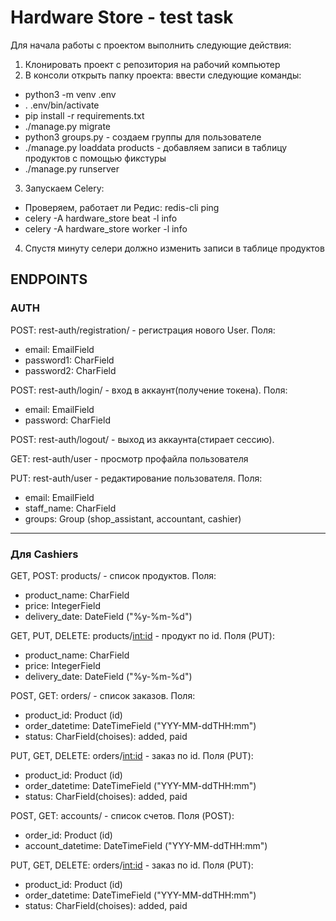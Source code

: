 # Hardware Store - test task
Для начала работы с проектом выполнить следующие действия:
  1. Клонировать проект с репозитория на рабочий компьютер
  2. В консоли открыть папку проекта: ввести следующие команды:
  - python3 -m venv .env
  - . .env/bin/activate
  - pip install -r requirements.txt
  - ./manage.py migrate
  - python3 groups.py - создаем группы для пользователе
  - ./manage.py loaddata products - добавляем записи в таблицу продуктов с помощью фикстуры
  - ./manage.py runserver 
  3. Запускаем Celery:
  - Проверяем, работает ли Редис: redis-cli ping
  - celery -A hardware_store beat -l info
  - celery -A hardware_store worker -l info
  4. Спустя минуту селери должно изменить записи в таблице продуктов
 
  ## ENDPOINTS
  
  ### AUTH
  
  POST: rest-auth/registration/ - регистрация нового User. Поля: 
  - email: EmailField
  - password1: CharField
  - password2: CharField
  
  POST: rest-auth/login/ - вход в аккаунт(получение токена). Поля: 
  - email: EmailField
  - password: CharField
  
  POST: rest-auth/logout/ - выход из аккаунта(стирает сессию).
  
  GET: rest-auth/user - просмотр профайла пользователя
  
  PUT: rest-auth/user - редактирование пользователя. Поля: 
  - email: EmailField
  - staff_name: CharField
  - groups: Group (shop_assistant, accountant, cashier)
                                      
---
  
  ### Для Cashiers ###
GET, POST: products/ - список продуктов. Поля:  
- product_name: CharField
- price: IntegerField
- delivery_date: DateField ("%y-%m-%d")

GET, PUT, DELETE: products/<int:id> - продукт по id. Поля (PUT):  
- product_name: CharField
- price: IntegerField
- delivery_date: DateField ("%y-%m-%d")

POST, GET: orders/ - список заказов. Поля:  
- product_id: Product (id)
- order_datetime: DateTimeField ("YYY-MM-ddTHH:mm")
- status: CharField(choises): added, paid

PUT, GET, DELETE: orders/<int:id> - заказ по id. Поля (PUT):  
- product_id: Product (id)
- order_datetime: DateTimeField ("YYY-MM-ddTHH:mm")
- status: CharField(choises): added, paid

POST, GET: accounts/ - список счетов. Поля (POST):  
- order_id: Product (id)
- account_datetime: DateTimeField ("YYY-MM-ddTHH:mm")

PUT, GET, DELETE: orders/<int:id> - заказ по id. Поля (PUT):  
- product_id: Product (id)
- order_datetime: DateTimeField ("YYY-MM-ddTHH:mm")
- status: CharField(choises): added, paid
